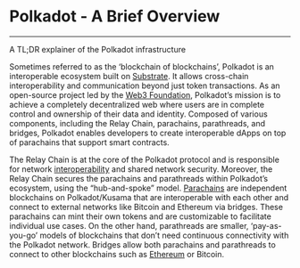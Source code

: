 # Polkadot - A Brief Overview

---

A TL;DR explainer of the Polkadot infrastructure

Sometimes referred to as the ‘blockchain of blockchains’, Polkadot is an interoperable ecosystem built on 
[Substrate](https://www.parity.io/blog/what-is-substrate/). It allows cross-chain interoperability and communication 
beyond just token transactions. As an open-source project led by the [Web3 Foundation](https://web3.foundation/), 
Polkadot’s mission is to achieve a completely decentralized web where users are in complete control and ownership of 
their data and identity. Composed of various components, including the Relay Chain, parachains, parathreads, and 
bridges, Polkadot enables developers to create interoperable dApps on top of parachains that support smart contracts.

The Relay Chain is at the core of the Polkadot protocol and is responsible for network 
[interoperability](https://academy.moralis.io/blog/blockchain-interoperability-and-why-it-matters-for-mass-adoption)
and shared network security. Moreover, the Relay Chain secures the parachains and parathreads within Polkadot’s 
ecosystem, using the “hub-and-spoke” model. [Parachains](https://wiki.polkadot.network/docs/learn-parachains) are 
independent blockchains on Polkadot/Kusama that are interoperable with each other and connect to external networks like 
Bitcoin and Ethereum via bridges. These parachains can mint their own tokens and are customizable to facilitate 
individual use cases. On the other hand, parathreads are smaller, ‘pay-as-you-go’ models of blockchains that don’t need 
continuous connectivity with the Polkadot network. Bridges allow both parachains and parathreads to connect to other 
blockchains such as [Ethereum](https://academy.moralis.io/blog/ethereum-2-0-beacon-chain-phase-0-and-eth-staking) or 
Bitcoin.
